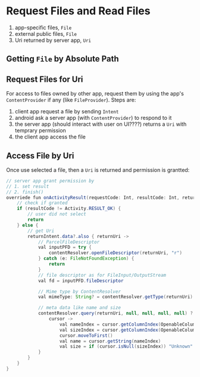 # Request Files and Read Files
1. app-specific files, `File`
1. external public files, `File`
1. Uri returned by server app, `Uri`

## Getting `File` by Absolute Path

## Request Files for Uri
For access to files owned by other app, request them by using the app's `ContentProvider` if any (like `FileProvider`). Steps are:
1. client app request a file by sending `Intent`
1. android ask a server app (with `ContentProvider`) to respond to it
1. the server app (should interact with user on UI????) returns a `Uri` with temprary permission
1. the client app access the file

## Access File by Uri
Once use selected a file, then a `Uri` is returned and permission is grantted:
```java
// server app grant permission by
// 1. set result
// 2. finish()
overriede fun onActivityResult(requestCode: Int, resultCode: Int, returnIntent: Intent) {
    // check if granted
    if (resultCode != Activity.RESULT_OK) {
        // user did not select
        return
    } else {
        // get Uri
        returnIntent.data?.also { returnUri ->
            // ParcelFileDescriptor
            val inputPFD = try {
                contentResolver.openFileDescriptor(returnUri, "r")
            } catch (e: FileNotFoundException) {
                return
            }
            // file descriptor as for FileInput/OutputStream
            val fd = inputPFD.fileDescriptor

            // Mime type by ContentResolver
            val mimeType: String? = contentResolver.getType(returnUri)

            // meta data like name and size
            contentResolver.query(returnUri, null, null, null, null) ?.use {
                cursor ->
                    val nameIndex = cursor.getColumnIndex(OpenableColums.DISPLAY_NAME)
                    val sizeIndex = cursor.getColumnIndex(OpenableColumns.SIZE)
                    cursor.moveToFirst()
                    val name = cursor.getString(nameIndex)
                    val size = if (cursor.isNull(sizeIndex)) "Unknown" else cursor.getLong(sizeIndex).toString()
            }
        }
    }
}
```
